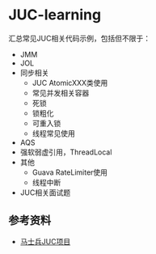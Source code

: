 # JUC-learning  

汇总常见JUC相关代码示例，包括但不限于：
- JMM
- JOL
- 同步相关
    - JUC AtomicXXX类使用
    - 常见并发相关容器
    - 死锁
    - 锁粗化
    - 可重入锁
    - 线程常见使用
- AQS
- 强软弱虚引用，ThreadLocal
- 其他
    - Guava RateLimiter使用
    - 线程中断
- JUC相关面试题

## 参考资料
- [马士兵JUC项目](https://github.com/bjmashibing/JUC/) 
